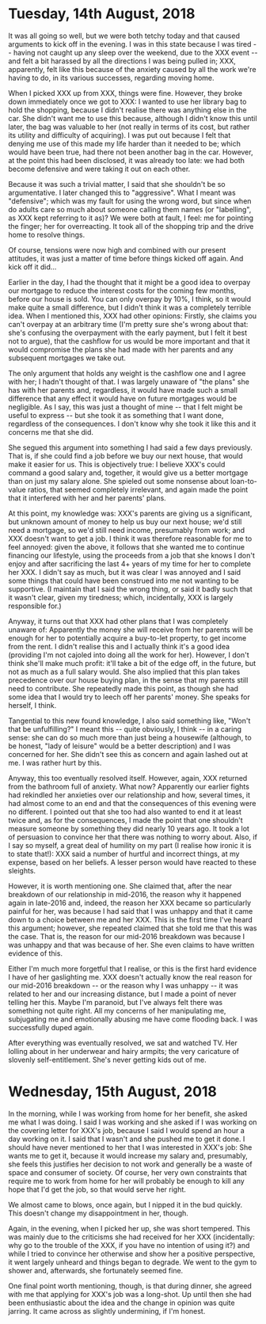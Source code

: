 # Tuesday, 14th August, 2018

It was all going so well, but we were both tetchy today and that caused
arguments to kick off in the evening. I was in this state because I was
tired -- having not caught up any sleep over the weekend, due to the XXX
event -- and felt a bit harassed by all the directions I was being
pulled in; XXX, apparently, felt like this because of the anxiety caused
by all the work we're having to do, in its various successes, regarding
moving home.

When I picked XXX up from XXX, things were fine. However, they broke
down immediately once we got to XXX: I wanted to use her library bag to
hold the shopping, because I didn't realise there was anything else in
the car. She didn't want me to use this because, although I didn't know
this until later, the bag was valuable to her (not really in terms of
its cost, but rather its utility and difficulty of acquiring). I was put
out because I felt that denying me use of this made my life harder than
it needed to be; which would have been true, had there not been another
bag in the car. However, at the point this had been disclosed, it was
already too late: we had both become defensive and were taking it out on
each other.

Because it was such a trivial matter, I said that she shouldn't be so
argumentative. I later changed this to "aggressive". What I meant was
"defensive"; which was my fault for using the wrong word, but since when
do adults care so much about someone calling them names (or "labelling",
as XXX kept referring to it as)? We were both at fault, I feel: me for
pointing the finger; her for overreacting. It took all of the shopping
trip and the drive home to resolve things.

Of course, tensions were now high and combined with our present
attitudes, it was just a matter of time before things kicked off again.
And kick off it did...

Earlier in the day, I had the thought that it might be a good idea to
overpay our mortgage to reduce the interest costs for the coming few
months, before our house is sold. You can only overpay by 10%, I think,
so it would make quite a small difference, but I didn't think it was a
completely terrible idea. When I mentioned this, XXX had other opinions:
Firstly, she claims you can't overpay at an arbitrary time (I'm pretty
sure she's wrong about that: she's confusing the overpayment with the
early payment, but I felt it best not to argue), that the cashflow for
us would be more important and that it would compromise the plans she
had made with her parents and any subsequent mortgages we take out.

The only argument that holds any weight is the cashflow one and I agree
with her; I hadn't thought of that. I was largely unaware of "the plans"
she has with her parents and, regardless, it would have made such a
small difference that any effect it would have on future mortgages would
be negligible. As I say, this was just a thought of mine -- that I felt
might be useful to express -- but she took it as something that I want
done, regardless of the consequences. I don't know why she took it like
this and it concerns me that she did.

She segued this argument into something I had said a few days
previously. That is, if she could find a job before we buy our next
house, that would make it easier for us. This is objectively true: I
believe XXX's could command a good salary and, together, it would give
us a better mortgage than on just my salary alone. She spieled out some
nonsense about loan-to-value ratios, that seemed completely irrelevant,
and again made the point that it interfered with her and her parents'
plans.

At this point, my knowledge was: XXX's parents are giving us a
significant, but unknown amount of money to help us buy our next house;
we'd still need a mortgage, so we'd still need income, presumably from
work; and XXX doesn't want to get a job. I think it was therefore
reasonable for me to feel annoyed: given the above, it follows that she
wanted me to continue financing our lifestyle, using the proceeds from a
job that she knows I don't enjoy and after sacrificing the last 4+ years
of my time for her to complete her XXX. I didn't say as much, but it was
clear I was annoyed and I said some things that could have been
construed into me not wanting to be supportive. (I maintain that I said
the wrong thing, or said it badly such that it wasn't clear, given my
tiredness; which, incidentally, XXX is largely responsible for.)

Anyway, it turns out that XXX had other plans that I was completely
unaware of: Apparently the money she will receive from her parents will
be enough for her to potentially acquire a buy-to-let property, to get
income from the rent. I didn't realise this and I actually think it's a
good idea (providing I'm not cajoled into doing all the work for her).
However, I don't think she'll make much profit: it'll take a bit of the
edge off, in the future, but not as much as a full salary would. She
also implied that this plan takes precedence over our house buying plan,
in the sense that my parents still need to contribute. She repeatedly
made this point, as though she had some idea that I would try to leech
off her parents' money. She speaks for herself, I think.

Tangential to this new found knowledge, I also said something like,
"Won't that be unfulfilling?" I meant this -- quite obviously, I think
-- in a caring sense: she can do so much more than just being a
housewife (although, to be honest, "lady of leisure" would be a better
description) and I was concerned for her. She didn't see this as concern
and again lashed out at me. I was rather hurt by this.

Anyway, this too eventually resolved itself. However, again, XXX
returned from the bathroom full of anxiety. What now? Apparently our
earlier fights had rekindled her anxieties over our relationship and
how, several times, it had almost come to an end and that the
consequences of this evening were no different. I pointed out that she
too had also wanted to end it at least twice and, as for the
consequences, I made the point that one shouldn't measure someone by
something they did nearly 10 years ago. It took a lot of persuasion to
convince her that there was nothing to worry about. Also, if I say so
myself, a great deal of humility on my part (I realise how ironic it is
to state that!): XXX said a number of hurtful and incorrect things, at
my expense, based on her beliefs. A lesser person would have reacted to
these sleights.

However, it is worth mentioning one. She claimed that, after the near
breakdown of our relationship in mid-2016, the reason why it happened
again in late-2016 and, indeed, the reason her XXX became so
particularly painful for her, was because I had said that I was unhappy
and that it came down to a choice between me and her XXX. This is the
first time I've heard this argument; however, she repeated claimed that
she told me that this was the case. That is, the reason for our mid-2016
breakdown was because I was unhappy and that was because of her. She
even claims to have written evidence of this.

Either I'm much more forgetful that I realise, or this is the first hard
evidence I have of her gaslighting me. XXX doesn't actually know the
real reason for our mid-2016 breakdown -- or the reason why I was
unhappy -- it was related to her and our increasing distance, but I made
a point of never telling her this. Maybe I'm paranoid, but I've always
felt there was something not quite right. All my concerns of her
manipulating me, subjugating me and emotionally abusing me have come
flooding back. I was successfully duped again.

After everything was eventually resolved, we sat and watched TV. Her
lolling about in her underwear and hairy armpits; the very caricature of
slovenly self-entitlement. She's never getting kids out of me.

# Wednesday, 15th August, 2018

In the morning, while I was working from home for her benefit, she asked
me what I was doing. I said I was working and she asked if I was working
on the covering letter for XXX's job, because I said I would spend an
hour a day working on it. I said that I wasn't and she pushed me to get
it done. I should have never mentioned to her that I was interested in
XXX's job: She wants me to get it, because it would increase my salary
and, presumably, she feels this justifies her decision to not work and
generally be a waste of space and consumer of society. Of course, her
very own constraints that require me to work from home for her will
probably be enough to kill any hope that I'd get the job, so that would
serve her right.

We almost came to blows, once again, but I nipped it in the bud quickly.
This doesn't change my disappointment in her, though.

Again, in the evening, when I picked her up, she was short tempered.
This was mainly due to the criticisms she had received for her XXX
(incidentally: why go to the trouble of the XXX, if you have no
intention of using it?) and while I tried to convince her otherwise and
show her a positive perspective, it went largely unheard and things
began to degrade. We went to the gym to shower and, afterwards, she
fortunately seemed fine.

One final point worth mentioning, though, is that during dinner, she
agreed with me that applying for XXX's job was a long-shot. Up until
then she had been enthusiastic about the idea and the change in opinion
was quite jarring. It came across as slightly undermining, if I'm
honest.

